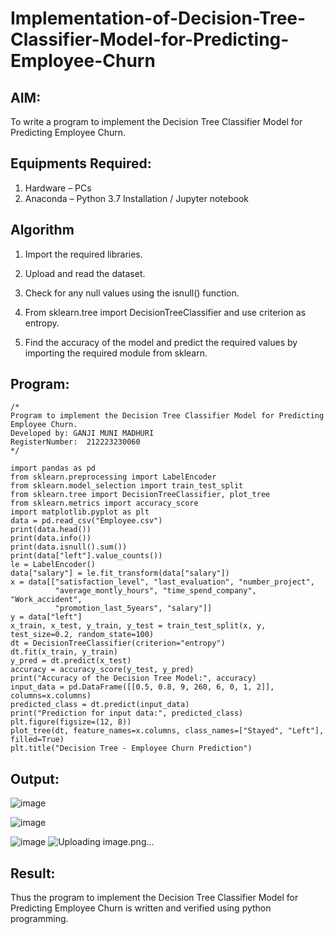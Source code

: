 # Implementation-of-Decision-Tree-Classifier-Model-for-Predicting-Employee-Churn

## AIM:
To write a program to implement the Decision Tree Classifier Model for Predicting Employee Churn.

## Equipments Required:
1. Hardware – PCs
2. Anaconda – Python 3.7 Installation / Jupyter notebook

## Algorithm
1. Import the required libraries.

2. Upload and read the dataset.

3. Check for any null values using the isnull() function.

4. From sklearn.tree import DecisionTreeClassifier and use criterion as entropy.

5. Find the accuracy of the model and predict the required values by importing the required module from sklearn.
 

## Program:
```
/*
Program to implement the Decision Tree Classifier Model for Predicting Employee Churn.
Developed by: GANJI MUNI MADHURI
RegisterNumber:  212223230060
*/
```
```
import pandas as pd
from sklearn.preprocessing import LabelEncoder
from sklearn.model_selection import train_test_split
from sklearn.tree import DecisionTreeClassifier, plot_tree
from sklearn.metrics import accuracy_score
import matplotlib.pyplot as plt
data = pd.read_csv("Employee.csv")
print(data.head())
print(data.info())
print(data.isnull().sum())
print(data["left"].value_counts())
le = LabelEncoder()
data["salary"] = le.fit_transform(data["salary"])
x = data[["satisfaction_level", "last_evaluation", "number_project", 
          "average_montly_hours", "time_spend_company", "Work_accident", 
          "promotion_last_5years", "salary"]]
y = data["left"]
x_train, x_test, y_train, y_test = train_test_split(x, y, test_size=0.2, random_state=100)
dt = DecisionTreeClassifier(criterion="entropy")
dt.fit(x_train, y_train)
y_pred = dt.predict(x_test)
accuracy = accuracy_score(y_test, y_pred)
print("Accuracy of the Decision Tree Model:", accuracy)
input_data = pd.DataFrame([[0.5, 0.8, 9, 260, 6, 0, 1, 2]], columns=x.columns)
predicted_class = dt.predict(input_data)
print("Prediction for input data:", predicted_class)
plt.figure(figsize=(12, 8))
plot_tree(dt, feature_names=x.columns, class_names=["Stayed", "Left"], filled=True)
plt.title("Decision Tree - Employee Churn Prediction")
```

## Output:

![image](https://github.com/user-attachments/assets/2a928ded-7c28-4bed-b3fe-87c791aa8164)

![image](https://github.com/user-attachments/assets/c92c7ee4-7dc3-49d0-a61c-32d994472ecb)

![image](https://github.com/user-attachments/assets/602d4741-9e24-4278-a36e-a18c8e340ba8)
![Uploading image.png…]()




## Result:
Thus the program to implement the  Decision Tree Classifier Model for Predicting Employee Churn is written and verified using python programming.
